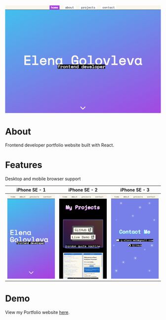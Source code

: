 ![app desktop screenshot](https://github.com/g-elena-web/g-elena-web.github.io/blob/master/src/screenshots/desktop.jpg)

# About

Frontend developer portfolio website built with React.

# Features

Desktop and mobile browser support

iPhone SE - 1 | iPhone SE - 2 | iPhone SE - 3
------------ | ------------- | -------------
| ![app iphone screenshot](https://github.com/g-elena-web/g-elena-web.github.io/blob/master/src/screenshots/iphone1.jpg) | ![app iphone screenshot](https://github.com/g-elena-web/g-elena-web.github.io/blob/master/src/screenshots/iphone2.jpg) | ![app iphone screenshot](https://github.com/g-elena-web/g-elena-web.github.io/blob/master/src/screenshots/iphone3.jpg)|

# Demo

View my Portfolio website [here](https://g-elena-web.github.io/).
